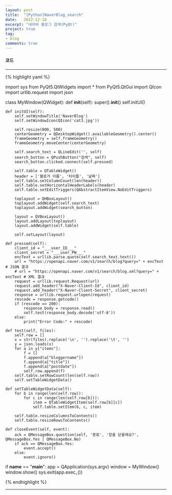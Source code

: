 ```yaml
---
layout: post
title:  "[Python]NaverBlog_search"
date:   2022-12-18
excerpt: "네이버 블로그 검색(PyQt)"
project: true
tag:
- blog
comments: true
---
```


#### 코드
---

{% highlight yaml %}

import sys
from PyQt5.QtWidgets import *
from PyQt5.QtGui import QIcon
import urllib.request
import json

class MyWindow(QWidget):
    def __init__(self):
        super().__init__()
        self.initUI()

    def initUI(self):
        self.setWindowTitle('NaverBlog')
        self.setWindowIcon(QIcon('cat3.jpg'))

        self.resize(800, 500)
        centerGeometry = QDesktopWidget().availableGeometry().center()
        frameGeometry = self.frameGeometry()
        frameGeometry.moveCenter(centerGeometry)

        self.search_text = QLineEdit('', self)
        search_button = QPushButton("검색", self)
        search_button.clicked.connect(self.pressed)

        self.table = QTableWidget()
        header = ['블로거 이름', '타이틀', '날짜']
        self.table.setColumnCount(len(header))
        self.table.setHorizontalHeaderLabels(header)
        self.table.setEditTriggers(QAbstractItemView.NoEditTriggers)

        toplayout = QHBoxLayout()
        toplayout.addWidget(self.search_text)
        toplayout.addWidget(search_button)

        layout = QVBoxLayout()
        layout.addLayout(toplayout)
        layout.addWidget(self.table)

        self.setLayout(layout)

    def pressed(self):
        client_id = "___user_ID___"
        client_secret = "___user_PW___"
        encText = urllib.parse.quote(self.search_text.text())
        url = "https://openapi.naver.com/v1/search/blog?query=" + encText  # JSON 결과
        # url = "https://openapi.naver.com/v1/search/blog.xml?query=" + encText # XML 결과
        request = urllib.request.Request(url)
        request.add_header("X-Naver-Client-Id", client_id)
        request.add_header("X-Naver-Client-Secret", client_secret)
        response = urllib.request.urlopen(request)
        rescode = response.getcode()
        if (rescode == 200):
            response_body = response.read()
            self.test(response_body.decode('utf-8'))
        else:
            print("Error Code:" + rescode)

    def test(self, files):
        self.row = []
        x = str(files).replace('\n', '').replace('\t', '')
        y = json.loads(x)
        for a in y["items"]:
            f = []
            f.append(a["bloggername"])
            f.append(a["title"])
            f.append(a["postdate"])
            self.row.append(f)
        self.table.setRowCount(len(self.row))
        self.setTableWidgetData()

    def setTableWidgetData(self):
        for b in range(len(self.row)):
            for c in range(len(self.row[b])):
                item = QTableWidgetItem(self.row[b][c])
                self.table.setItem(b, c, item)

        self.table.resizeColumnsToContents()
        self.table.resizeRowsToContents()

    def closeEvent(self, event):
        ack = QMessageBox.question(self, '종료', '창을 닫을래요?', QMessageBox.Yes | QMessageBox.No)
        if ack == QMessageBox.Yes:
            event.accept()
        else:
            event.ignore()

if __name__ == "__main__":
    app = QApplication(sys.argv)
    window = MyWindow()
    window.show()
    sys.exit(app.exec_())

{% endhighlight %}

---
